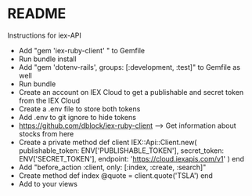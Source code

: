 # README

Instructions for iex-API 
- Add "gem 'iex-ruby-client' " to Gemfile
- Run bundle install 
- Add "gem 'dotenv-rails', groups: [:development, :test]" to Gemfile as well
- Run bundle
- Create an account on IEX Cloud to get a publishable and secret token from the IEX Cloud 
- Create a .env file to store both tokens
- Add .env to git ignore to hide tokens 
- https://github.com/dblock/iex-ruby-client --> Get information about stocks from here 
- Create a private method
    def client 
      IEX::Api::Client.new(
        publishable_token: ENV['PUBLISHABLE_TOKEN'],
        secret_token: ENV['SECRET_TOKEN'],
        endpoint: 'https://cloud.iexapis.com/v1'
      )
    end
- Add "before_action :client, only: [:index, :create, :search]"
- Create method
  def index
    @quote = client.quote('TSLA')
  end
- Add to your views 

